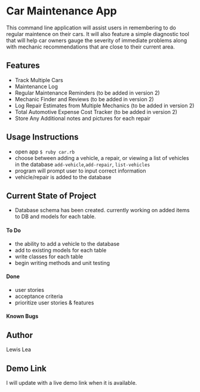 # Car Maintenance App #
This command line application will assist users in remembering to do regular maintence on their cars. It will also feature a simple diagnostic tool that will help car owners gauge the severity of immediate problems along with mechanic recommendations that are close to their current area.

## Features ##
- Track Multiple Cars
- Maintenance Log
- Regular Maintenance Reminders (to be added in version 2)
- Mechanic Finder and Reviews (to be added in version 2)
- Log Repair Estimates from Multiple Mechanics (to be added in version 2)
- Total Automotive Expense Cost Tracker (to be added in version 2)
- Store Any Additional notes and pictures for each repair

## Usage Instructions ##
- open app `$ ruby car.rb`
- choose between adding a vehicle, a repair, or viewing a list of vehicles in the database
`add-vehicle`,`add-repair`, `list-vehicles`
- program will prompt user to input correct information
- vehicle/repair is added to the database

## Current State of Project ##
-  Database schema has been created.  currently working on added items to DB and models for each table.

#### To Do ###
-  the ability to add a vehicle to the database
-  add to existing models for each table
-  write classes for each table
-  begin writing methods and unit testing

#### Done ####
-  user stories
-  acceptance criteria
-  prioritize user stories & features

#### Known Bugs ####


## Author ##
Lewis Lea

## Demo Link ##
I will update with a live demo link when it is available.

